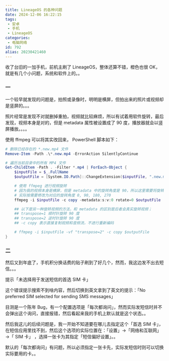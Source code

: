 ```yaml
---
title: LineageOS 的各种问题
date: 2024-12-06 16:22:15
tags:
 - 安卓
 - 手机
 - LineageOS
categories:
 - 电脑网络
id: 792
alias: 20230421460
---
```


收了台旧的一加手机，前机主刷了 LineageOS，整体还算不错，橙色也很 OK，就是有几个小问题，系统和软件上的。。

<!--more-->

### 一

一个较早就发现的问题是，拍照或录像时，明明是横屏，但拍出来的照片或视频却是竖屏的。。。

照片经常是发现不对就删掉重拍，视频就比较麻烦，所以有试着用软件旋转，最后发现，视频本身是对的，但是 metadata 属性被设置成了 90 度，播放器就会以竖屏播放。。。。

使用 ffmpeg 可以将其实改回来， PowerShell 脚本如下：

```powershell
# 删除已经存在的 *.new.mp4 文件
Remove-Item -Path .\*.new.mp4 -ErrorAction SilentlyContinue

# 遍历当前目录中的所有 MP4 文件
Get-ChildItem -Path . -Filter *.mp4 | ForEach-Object {
    $inputFile = $_.FullName
    $outputFile = [System.IO.Path]::ChangeExtension($inputFile, ".new.mp4")

    # 使用 ffmpeg 进行视频旋转
    # 因为我的视频本身是横屏，但是 metadata 中的旋转角度是 90，所以这里需要将旋转角度设置为 0；
    # 实际按需要修改为对应的旋转角度 0, 90, 180, 270
    ffmpeg -i $inputFile -c copy -metadata:s:v:0 rotate=0 $outputFile

    ## 以下是另一种旋转视频的方法，和 metadata 的区别是后者会真实旋转视频；
    ## transpose=1 顺时针旋转 90 度
    ## transpose=2 逆时针旋转 90 度
    ## -c copy 表示直接复制视频和音频流，不进行重新编码

    # ffmpeg -i $inputFile -vf "transpose=2" -c copy $outputFile
}

```

### 二

然后又到年底了，手机积分换话费的贴子刷到了好几个，然而，我这边发不出去短信。。。

提示「未选择用于发送短信的首选 SIM 卡」

这个错误提示搜索不到啥内容，然后切换到英文拿到了英文的提示：「No preferred SIM selected for sending SMS messages」

目测是一个陈年 Bug，有一个配置选项是「每次都询问」，然而实际发短信时并不会弹出这个询问，直接报错，然后看起来我的手机上默认就是这个状态。。

然后我这儿的后续问题是，我一开始不知道要在哪儿去指定这个「首选 SIM 卡」，在短信应用里找不到，然后这个选项的实际位置在：「设置」→「网络和互联网」→「 SIM 卡」 ，选择一张卡为其指定「短信偏好设置」。。

默认的「每次都询问」有问题，所以必须指定一张卡先，实际发短信时则可以切换实际要用的卡。。
